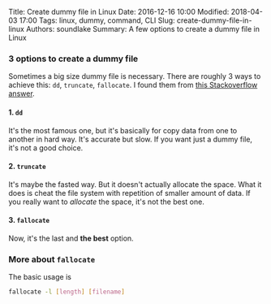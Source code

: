 Title: Create dummy file in Linux
Date: 2016-12-16 10:00
Modified: 2018-04-03 17:00
Tags: linux, dummy, command, CLI
Slug: create-dummy-file-in-linux
Authors: soundlake
Summary: A few options to create a dummy file in Linux

### 3 options to create a dummy file

Sometimes a big size dummy file is necessary.
There are roughly 3 ways to achieve this: `dd`, `truncate`, `fallocate`.
I found them from [this Stackoverflow answer](http://stackoverflow.com/questions/257844/quickly-create-a-large-file-on-a-linux-system).

#### 1. `dd`

It's the most famous one, but it's basically for copy data from one to another
in hard way. It's accurate but slow. If you want just a dummy file, it's not a
good choice.

#### 2. `truncate`

It's maybe the fasted way. But it doesn't actually allocate the space. What it
does is cheat the file system with repetition of smaller amount of data. If you
really want to *allocate* the space, it's not the best one.

#### 3. `fallocate`

Now, it's the last and **the best** option.

### More about `fallocate`

The basic usage is

```bash
fallocate -l [length] [filename]
```
